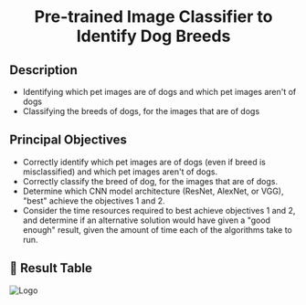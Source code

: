 
<div align='center'>

<h1>Pre-trained Image Classifier to Identify Dog Breeds </h1></div>

## Description

- Identifying which pet images are of dogs and which pet images aren't of dogs
- Classifying the breeds of dogs, for the images that are of dogs





## Principal Objectives

- Correctly identify which pet images are of dogs (even if breed is misclassified) and which pet images aren't of dogs.
- Correctly classify the breed of dog, for the images that are of dogs.
- Determine which CNN model architecture (ResNet, AlexNet, or VGG), "best" achieve the objectives 1 and 2.
- Consider the time resources required to best achieve objectives 1 and 2, and determine if an alternative solution would have given a "good enough" result, given the amount of time each of the algorithms take to run.


## :star2: Result Table

![Logo](https://i.postimg.cc/s2qwyVBZ/aipnd-intropythonlab-results.png)

